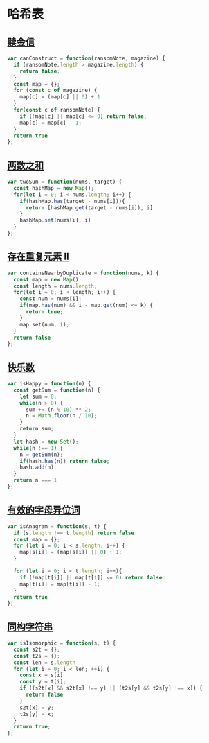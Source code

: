 # 哈希表

## [赎金信](https://leetcode.cn/problems/ransom-note/description)

```js
var canConstruct = function(ransomNote, magazine) {
  if (ransomNote.length > magazine.length) {
    return false;
  }
  const map = {};
  for (const c of magazine) {
    map[c] = (map[c] || 0) + 1
  }
  for(const c of ransomNote) {
    if (!map[c] || map[c] <= 0) return false;
    map[c] = map[c] - 1;
  }
  return true
};
```

## [两数之和](https://leetcode.cn/problems/two-sum/description)

```js
var twoSum = function(nums, target) {
  const hashMap = new Map();
  for(let i = 0; i < nums.length; i++) {
    if(hashMap.has(target - nums[i])){
      return [hashMap.get(target - nums[i]), i]
    }
    hashMap.set(nums[i], i)
  }
};
```

## [存在重复元素 II](https://leetcode.cn/problems/contains-duplicate-ii/solutions/1218075/cun-zai-zhong-fu-yuan-su-ii-by-leetcode-kluvk)

```js
var containsNearbyDuplicate = function(nums, k) {
  const map = new Map();
  const length = nums.length;
  for(let i = 0; i < length; i++) {
    const num = nums[i];
    if(map.has(num) && i - map.get(num) <= k) {
      return true;
    }
    map.set(num, i);
  }
  return false
};
```

## [快乐数](https://leetcode.cn/problems/happy-number)

```js
var isHappy = function(n) {
  const getSum = function(n) {
    let sum = 0;
    while(n > 0) {
      sum += (n % 10) ** 2;
      n = Math.floor(n / 10);
    }
    return sum;
  }
  let hash = new Set();
  while(n !== 1) {
    n = getSum(n);
    if(hash.has(n)) return false;
    hash.add(n)
  }
  return n === 1
};
```

## [有效的字母异位词](https://leetcode.cn/problems/valid-anagram/description)

```js
var isAnagram = function(s, t) {
  if (s.length !== t.length) return false
  const map = {};
  for (let i = 0; i < s.length; i++) {
    map[s[i]] = (map[s[i]] || 0) + 1;
  }

  for (let i = 0; i < t.length; i++){
    if (!map[t[i]] || map[t[i]] <= 0) return false
    map[t[i]] = map[t[i]] - 1;
  }
  return true
};
```

## [同构字符串](https://leetcode.cn/problems/isomorphic-strings/description)

```js
var isIsomorphic = function(s, t) {
  const s2t = {};
  const t2s = {};
  const len = s.length
  for (let i = 0; i < len; ++i) {
    const x = s[i]
    const y = t[i];
    if ((s2t[x] && s2t[x] !== y) || (t2s[y] && t2s[y] !== x)) {
      return false
    }
    s2t[x] = y;
    t2s[y] = x;
  }
  return true;
};
```
